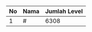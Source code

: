 | No | Nama            | Jumlah Level |
|----|-----------------|--------------|
| 1  | #    |    6308        |
